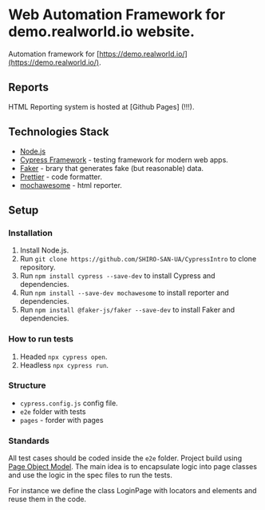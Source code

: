 # Web Automation Framework for demo.realworld.io website.


Automation framework for [https://demo.realworld.io/](https://demo.realworld.io/).

## Reports

HTML Reporting system is hosted at [Github Pages] (!!!).

## Technologies Stack

-   [Node.js](https://nodejs.org/en/)
-   [Cypress Framework](https://www.cypress.io/) - testing framework for modern web apps.
-   [Faker](https://fakerjs.dev/guide/) - brary that generates fake (but reasonable) data.
-   [Prettier](https://prettier.io/) - code formatter.
-   [mochawesome](https://github.com/adamgruber/mochawesome) - html reporter.

## Setup

### Installation

1.  Install Node.js.
1.  Run `git clone https://github.com/SHIRO-SAN-UA/CypressIntro` to clone repository.
1.  Run `npm install cypress --save-dev` to install Cypress and dependencies.
1.  Run `npm install --save-dev mochawesome` to install reporter and dependencies.
1.  Run `npm install @faker-js/faker --save-dev` to install Faker and dependencies.

### How to run tests


1.  Headed `npx cypress open`.
1.  Headless `npx cypress run`.


### Structure

-   `cypress.config.js` config file.
-   `e2e` folder with tests
-   `pages` - forder with pages

### Standards

All test cases should be coded inside the `e2e` folder.
Project build using [Page Object Model](https://playwright.dev/docs/pom). The main idea is to encapsulate logic into page classes and use the logic in the spec files to run the tests.

For instance we define the class LoginPage with locators and elements and reuse them in the code.
